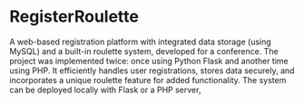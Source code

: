 # RegisterRoulette
A web-based registration platform with integrated data storage (using MySQL) and a built-in roulette system, developed for a conference. The project was implemented twice: once using Python Flask and another time using PHP. It efficiently handles user registrations, stores data securely, and incorporates a unique roulette feature for added functionality. The system can be deployed locally with Flask or a PHP server,
